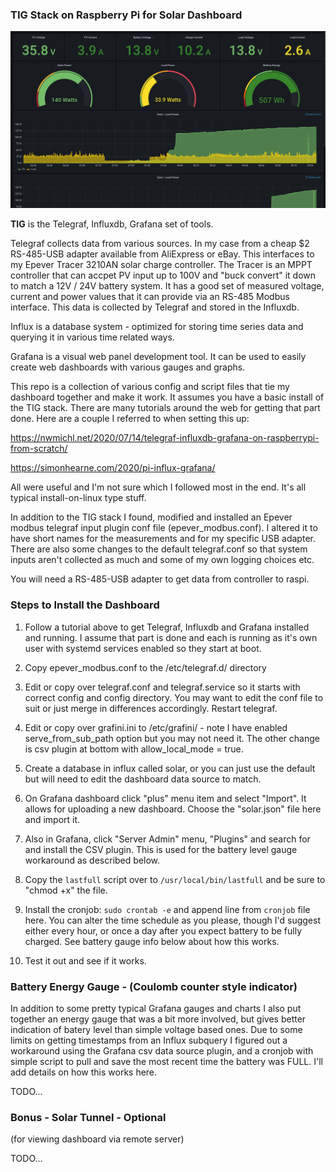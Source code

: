 ### TIG Stack on Raspberry Pi for Solar Dashboard

![alt Sola Dashboard screen](screen.jpg "Dashboard screen cap")

**TIG** is the Telegraf, Influxdb, Grafana set of tools.

  Telegraf collects data from various sources. In my case from a cheap $2 RS-485-USB adapter available from AliExpress or eBay. This interfaces to my Epever Tracer 3210AN solar charge controller. The Tracer is an MPPT controller that can accpet PV input up to 100V and "buck convert" it down to match a 12V / 24V battery system. It has a good set of measured voltage, current and power values that it can provide via an RS-485 Modbus interface. This data is collected by Telegraf and stored in the Influxdb.
  
  Influx is a database system - optimized for storing time series data and querying it in various time related ways.
  
  Grafana is a visual web panel development tool. It can be used to easily create web dashboards with various gauges and graphs. 
  
This repo is a collection of various config and script files that tie my dashboard together and make it work. It assumes you have a basic install of the TIG stack. There are many tutorials around the web for getting that part done. Here are a couple I referred to when setting this up:

  https://nwmichl.net/2020/07/14/telegraf-influxdb-grafana-on-raspberrypi-from-scratch/
  
  https://simonhearne.com/2020/pi-influx-grafana/
  
All were useful and I'm not sure which I followed most in the end. It's all typical install-on-linux type stuff.

In addition to the TIG stack I found, modified and installed an Epever modbus telegraf input plugin conf file (epever_modbus.conf). I altered it to have short names for the measurements and for my specific USB adapter. There are also some changes to the default telegraf.conf so that system inputs aren't collected as much and some of my own logging choices etc.

You will need a RS-485-USB adapter to get data from controller to raspi. 

### Steps to Install the Dashboard

1. Follow a tutorial above to get Telegraf, Influxdb and Grafana installed and running. I assume that part is done and each is running as it's own user with systemd services enabled so they start at boot.

2. Copy epever_modbus.conf to the /etc/telegraf.d/ directory

3. Edit or copy over telegraf.conf and telegraf.service so it starts with correct config and config directory. You may want to edit the conf file to suit or just merge in differences accordingly. Restart telegraf.

4. Edit or copy over grafini.ini to /etc/grafini/ - note I have enabled serve_from_sub_path option but you may not need it. The other change is csv plugin at bottom with allow_local_mode = true. 

5. Create a database in influx called solar, or you can just use the default but will need to edit the dashboard data source to match.

6. On Grafana dashboard click "plus" menu item and select "Import". It allows for uploading a new dashboard. Choose the "solar.json" file here and import it. 

7. Also in Grafana, click "Server Admin" menu, "Plugins" and search for and install the CSV plugin. This is used for the battery level gauge workaround as described below.

8. Copy the `lastfull` script over to `/usr/local/bin/lastfull` and be sure to "chmod +x" the file.

9. Install the cronjob: `sudo crontab -e` and append line from `cronjob` file here. You can alter the time schedule as you please, though I'd suggest either every hour, or once a day after you expect battery to be fully charged. See battery gauge info below about how this works.

10. Test it out and see if it works. 


### Battery Energy Gauge - (Coulomb counter style indicator)

In addition to some pretty typical Grafana gauges and charts I also put together an energy gauge that was a bit more involved, but gives  better indication of batery level than simple voltage based ones. Due to some limits on getting timestamps from an Influx subquery I figured out a workaround using the Grafana csv data source plugin, and a cronjob with simple script to pull and save the most recent time the battery was FULL. I'll add details on how this works here.

TODO...
  
### Bonus - Solar Tunnel - Optional

  (for viewing dashboard via remote server)

TODO...

